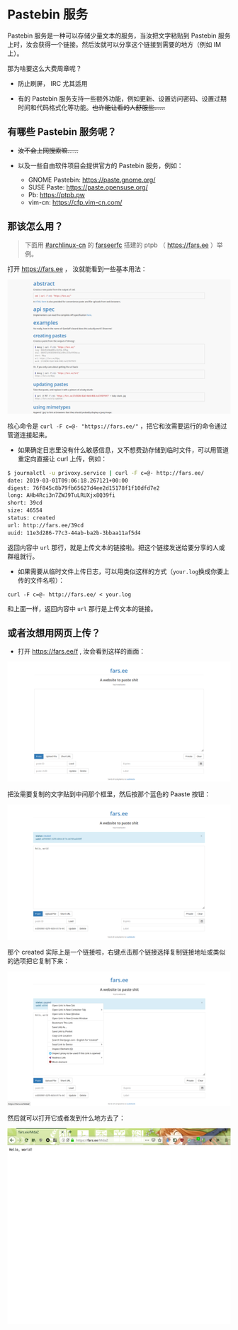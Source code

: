 # Pastebin 服务

Pastebin 服务是一种可以存储少量文本的服务，当汝把文字粘贴到 Pastebin 服务上时，汝会获得一个链接。然后汝就可以分享这个链接到需要的地方（例如 IM 上）。

那为啥要这么大费周章呢？

* 防止刷屏， IRC 尤其适用

* 有的 Pastebin 服务支持一些额外功能，例如更新、设置访问密码、设置过期时间和代码格式化等功能。<s>也许能让看的人舒服些……</s>

## 有哪些 Pastebin 服务呢？

* <s>汝不会上网搜索嘛……</s>
* 以及一些自由软件项目会提供官方的 Pastebin 服务，例如：

  * GNOME Pastebin: https://paste.gnome.org/
  * SUSE Paste: https://paste.opensuse.org/
  * Pb: https://ptpb.pw
  * vim-cn: https://cfp.vim-cn.com/

## 那该怎么用？

> 下面用 [#archlinux-cn](https://fars.ee/~readme.html) 的 [farseerfc](https://github.com/farseerfc) 搭建的 ptpb （ https://fars.ee ）举例。

打开 https://fars.ee ， 汝就能看到一些基本用法：

![api help on fars.ee](/assets/pastebins/intro.png)

核心命令是 `curl -F c=@- "https://fars.ee/"` ，把它和汝需要运行的命令通过管道连接起来。

* 如果确定日志里没有什么敏感信息，又不想费劲存储到临时文件，可以用管道重定向直接让 curl 上传，例如：

``` bash
$ journalctl -u privoxy.service | curl -F c=@- http://fars.ee/
date: 2019-03-01T09:06:18.267121+00:00
digest: 76f845c8b79fb65627d4ee2d15178f1f10dfd7e2
long: AHb4Rci3n7ZWJ9TuLRUXjx8Q39fi
short: 39cd
size: 46554
status: created
url: http://fars.ee/39cd
uuid: 11e3d286-77c3-44ab-ba2b-3bbaa11af5d4
```

返回内容中 `url` 那行，就是上传文本的链接啦。把这个链接发送给要分享的人或群组就行。

* 如果需要从临时文件上传日志，可以用类似这样的方式（`your.log`换成你要上传的文件名啦）：

```
curl -F c=@- http://fars.ee/ < your.log
```

和上面一样，返回内容中 `url` 那行是上传文本的链接。

## 或者汝想用网页上传？

* 打开 https://fars.ee/f , 汝会看到这样的画面：

![upload form](/assets/pastebins/interface.png)

把汝需要复制的文字贴到中间那个框里，然后按那个蓝色的 Paaste 按钮：

![pasted](/assets/pastebins/pasted.png)

那个 created 实际上是一个链接啦，右键点击那个链接选择复制链接地址或类似的选项把它复制下来：

![pasted](/assets/pastebins/copylink.png)

然后就可以打开它或者发到什么地方去了：

![result](/assets/pastebins/result.png)